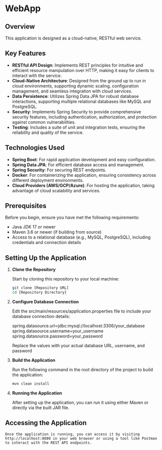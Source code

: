 
 
# WebApp

## Overview

This application is designed as a cloud-native, RESTful web service.

## Key Features

- **RESTful API Design**: Implements REST principles for intuitive and efficient resource manipulation over HTTP, making it easy for clients to interact with the service.
- **Cloud-Native Architecture**: Designed from the ground up to run in cloud environments, supporting dynamic scaling, configuration management, and seamless integration with cloud services.
- **Data Persistence**: Utilizes Spring Data JPA for robust database interactions, supporting multiple relational databases like MySQL and PostgreSQL.
- **Security**: Implements Spring Security to provide comprehensive security features, including authentication, authorization, and protection against common vulnerabilities.
- **Testing**: Includes a suite of unit and integration tests, ensuring the reliability and quality of the service.

## Technologies Used

- **Spring Boot**: For rapid application development and easy configuration.
- **Spring Data JPA**: For efficient database access and management.
- **Spring Security**: For securing REST endpoints.
- **Docker**: For containerizing the application, ensuring consistency across different deployment environments.
- **Cloud Providers (AWS/GCP/Azure)**: For hosting the application, taking advantage of cloud scalability and services.

## Prerequisites

Before you begin, ensure you have met the following requirements:
- Java JDK 17 or newer
- Maven 3.6 or newer (if building from source)
- Access to a relational database (e.g., MySQL, PostgreSQL), including credentials and connection details

## Setting Up the Application

1. **Clone the Repository**

   Start by cloning this repository to your local machine:

   ```bash
   git clone [Repository URL]
   cd [Repository Directory]

2. **Configure Database Connection**

    Edit the src/main/resources/application.properties file to include your database connection details:

    spring.datasource.url=jdbc:mysql://localhost:3306/your_database
    spring.datasource.username=your_username
    spring.datasource.password=your_password

    Replace the values with your actual database URL, username, and password

3. **Build the Application**

    Run the following command in the root directory of the project to build the application:

    ```bash
    mvn clean install

4. **Running the Application**

    After setting up the application, you can run it using either Maven or directly via the built JAR file.

## Accessing the Application

    Once the application is running, you can access it by visiting http://localhost:8080 in your web browser or using a tool like Postman to interact with the REST API endpoints.


